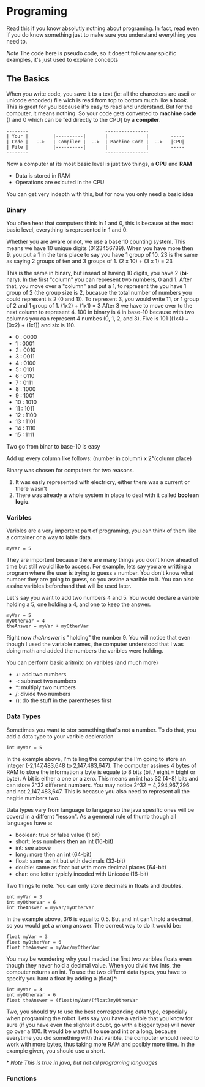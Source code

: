 # Programing

Read this if you know absolutly nothing about programing. In fact, read even if you do know something just to make sure you understand everything you need to.

*Note* The code here is pseudo code, so it dosent follow any spicific examples, it's just used to explane concepts

## The Basics

When you write code, you save it to a text (ie: all the charecters are ascii or unicode encoded) file wich is read from top to bottom much like a book. This is great for you because it's easy to read and understand. But for the computer, it means nothing. So your code gets converted to **machine code** (1 and 0 which can be fed directly to the CPU) by a **compiler**.
```
--------                            ----------------
| Your |         |----------|       |              |        -----
| Code |   -->   | Compiler |  -->  | Machine Code |  -->   |CPU|
| File |         |----------|       |              |        -----
--------                            ----------------
```
Now a computer at its most basic level is just two things, a **CPU** and **RAM** 
* Data is stored in RAM
* Operations are exicuted in the CPU

You can get very indepth with this, but for now you only need a basic idea

### Binary

You often hear that computers think in 1 and 0, this is because at the most basic level, everything is represented in 1 and 0.

Whether you are aware or not, we use a base 10 counting system. This means we have 10 unique digits (0123456789). When you have more then 9, you put a 1 in the tens place to say you have 1 group of 10. 23 is the same as saying 2 groups of ten and 3 groups of 1. 
(2 x 10) + (3 x 1) = 23

This is the same in binary, but insead of having 10 digits, you have 2 (**bi**-nary). In the first "column" you can represent two numbers, 0 and 1. After that, you move over a "column" and put a 1, to represent the you have 1 group of 2 (the group size is 2, bucasue the total number of numbers you could represent is 2 (0 and 1)). To represent 3, you would write 11, or 1 group of 2 and 1 group of 1.
(1x2) + (1x1) = 3
After 3 we have to move over to the next column to represent 4. 100 in binary is 4 in base-10 because with two columns you can represent  4 numbes (0, 1, 2, and 3). Five is 101 ((1x4) + (0x2) + (1x1)) and six is 110.

* 0 : 0000
* 1 : 0001
* 2 : 0010
* 3 : 0011
* 4 : 0100
* 5 : 0101
* 6 : 0110
* 7 : 0111
* 8 : 1000
* 9 : 1001
* 10 : 1010
* 11 : 1011
* 12 : 1100
* 13 : 1101
* 14 : 1110
* 15 : 1111

Two go from binar to base-10 is easy

Add up every column like follows:
(number in column) x 2^(column place)

Binary was chosen for computers for two reasons.
1. It was easly represented with electricry, either there was a current or there wasn't
2. There was already a whole system in place to deal with it called **boolean logic**.

### Varibles

Varibles are a very importent part of programing, you can think of them like a container or a way to lable data. 
```
myVar = 5
```
They are importent because there are many things you don't know ahead of time but still would like to access. For example, lets say you are writting a program where the user is trying to guess a number. You don't know what number they are going to guess, so you assine a varible to it. You can also assine varibles beforehand that will be used later. 

Let's say you want to add two numbers 4 and 5. You would declare a varible holding a 5, one holding a 4, and one to keep the answer.

```
myVar = 5
myOtherVar = 4
theAnswer = myVar + myOtherVar
```

Right now *theAnswer* is "holding" the number 9. You will notice that even though I used the variable names, the computer understood that I was doing math and added the numbers the varibles were holding.

You can perform basic aritmitc on varibles (and much more)

* +: add two numbers
* -: subtract two numbers
* \*: multiply two numbers
* /: divide two numbers
* (): do the stuff in the parentheses first

### Data Types

Sometimes you want to stor something that's not a number. To do that, you add a data type to your varible decleration
```
int myVar = 5
```
In the example above, I'm telling the computer the I'm going to store an integer (-2,147,483,648 to 2,147,483,647). The computer assines 4 bytes of RAM to store the information a byte is equale to 8 bits (bit / eight = bight or byte). A bit is either a one or a zero. 
This means an int has 32 (4*8) bits and can store 2^32 different numbers. You may notice 2^32 = 4,294,967,296 and not 2,147,483,647. This is becasue you also need to represent all the negitie numbers two.



Data types vary from language to langage so the java spesific ones will be coverd in a differnt "lesson". As a genneral rule of thumb though all languages have a:

* boolean: true or false value (1 bit)
* short: less numbers then an int (16-bit)
* int: see above
* long: more then an int (64-bit)
* float: same as int but with decimals (32-bit)
* double: same as float but with more decimal places (64-bit)
* char: one letter typicly incoded with Unicode (16-bit) 

Two things to note. You can only store decimals in floats and doubles.

```
int myVar = 3
int myOtherVar = 6
int theAnswer = myVar/myOtherVar
```
In the example above, 3/6 is equal to 0.5. But and int can't hold a decimal, so you would get a wrong answer.
The correct way to do it would be:
```
float myVar = 3
float myOtherVar = 6
float theAnswer = myVar/myOtherVar
```
You may be wondering why you I maded the first two varibles floats even though they never hold a decimal value. When you divid two ints, the computer returns an int. To use the two differnt data types, you have to specify you hant a float by adding a (float)\*:
```
int myVar = 3
int myOtherVar = 6
float theAnswer = (float)myVar/(float)myOtherVar
```

Two, you should try to use the best corresponding data type, especially when programing the robot. Lets say you have a varible that you know for sure (if you have even the slightest doubt, go with a bigger type) will never go over a 100. It would be wastfull to use and int or a long, because everytime you did something with that varible, the computer whould need to work with more bytes, thus taking more RAM and posibly more time. In the example given, you should use a short.

\* *Note This is true in java, but not all programing languages*

### Functions

